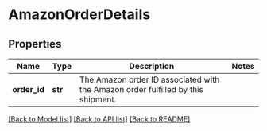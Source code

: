 # AmazonOrderDetails

## Properties
Name | Type | Description | Notes
------------ | ------------- | ------------- | -------------
**order_id** | **str** | The Amazon order ID associated with the Amazon order fulfilled by this shipment. | 

[[Back to Model list]](../README.md#documentation-for-models) [[Back to API list]](../README.md#documentation-for-api-endpoints) [[Back to README]](../README.md)

